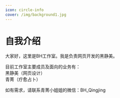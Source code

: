 ```yaml
---
icon: circle-info
cover: /img/background1.jpg
---
```


# 自我介绍

大家好，这里是BH工作室。我是负责网页开发的黑静美。<br>

目前工作室主要成员及面向的业务有：<br>
黑静美（网页设计）<br>
青菁（疗愈占卜）<br>

如有需求，请联系青菁小姐姐的微信：BH_Qingjing

